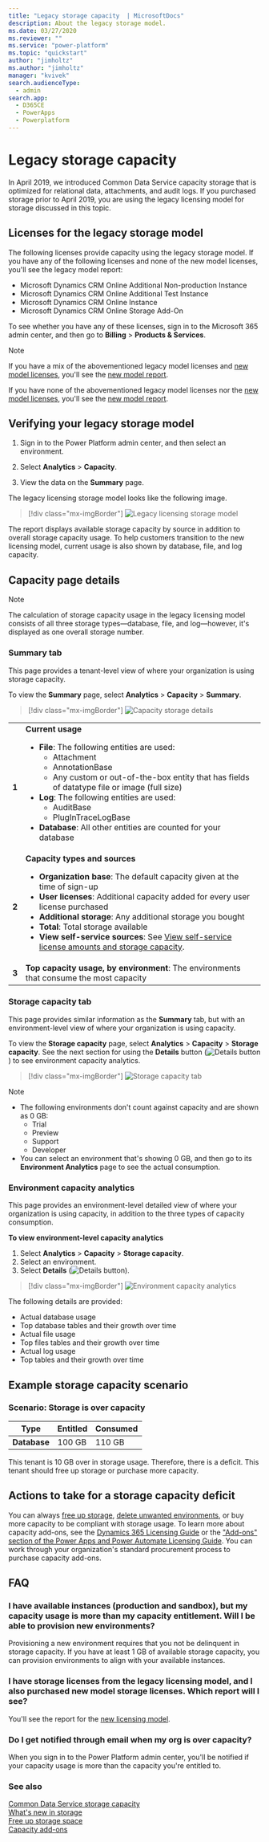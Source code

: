 ```yaml
---
title: "Legacy storage capacity  | MicrosoftDocs"
description: About the legacy storage model.
ms.date: 03/27/2020
ms.reviewer: ""
ms.service: "power-platform"
ms.topic: "quickstart"
author: "jimholtz"
ms.author: "jimholtz"
manager: "kvivek"
search.audienceType: 
  - admin
search.app: 
  - D365CE
  - PowerApps
  - Powerplatform
---
```

# Legacy storage capacity

In April 2019, we introduced Common Data Service capacity storage that is optimized for relational data, attachments, and audit logs. If you purchased storage prior to April 2019, you are using the legacy licensing model for storage discussed in this topic.

## Licenses for the legacy storage model

The following licenses provide capacity using the legacy storage model. If you have any of the following licenses and none of the new model licenses<!--Edit okay? It didn't seem accurate just to say "if you have any of the following licenses..."-->, you'll see the legacy model report: 

- Microsoft Dynamics CRM Online Additional Non-production Instance 
- Microsoft Dynamics CRM Online Additional Test Instance 
- Microsoft Dynamics CRM Online Instance 
- Microsoft Dynamics CRM Online Storage Add-On 

To see whether you have any of these licenses, sign in to the Microsoft 365 admin center, and then go to **Billing** > **Products & Services**.

> [!NOTE]
> If you have a mix of the abovementioned legacy model licenses and [new model licenses](capacity-storage.md#licenses-for-the-new-storage-model), you'll see the [new model report](capacity-storage.md).
> 
> If you have none of the abovementioned legacy model licenses nor the [new model licenses](capacity-storage.md#licenses-for-the-new-storage-model), you'll see the [new model report](capacity-storage.md).

## Verifying your legacy storage model

1. Sign in to the Power Platform admin center, and then select an environment. 

2. Select **Analytics** > **Capacity**.

3. View the data on the **Summary** page.

The legacy licensing storage model looks like the following image.

> [!div class="mx-imgBorder"] 
> ![Legacy licensing storage model](media/capacity-old-license-model.png "Legacy licensing storage model")

The report displays available storage capacity by source in addition to overall storage capacity usage. To help customers transition to the new licensing model, current usage is also shown by database, file, and log capacity.

## Capacity page details

> [!NOTE]
> The calculation of storage capacity usage in the legacy licensing model consists of all three storage types&mdash;database, file, and log&mdash;however, it's displayed as one overall storage number.

### Summary tab

This page provides a tenant-level view of where your organization is using storage capacity.

To view the **Summary** page, select **Analytics** > **Capacity** > **Summary**.<!--In the table below the image, the text doesn't match UI strings. Is that okay? (Please see capacity-storage.md for details.) -->

> [!div class="mx-imgBorder"] 
> ![Capacity storage details](media/capacity-old-license-model-explained.png "Capacity storage details")

|  | |
|---------|---------|
|**1**   |**Current usage**  <ul><li>**File**: The following entities are used: <ul><li>Attachment</li><li>AnnotationBase</li><li>Any custom or out-of-the-box entity that has fields of datatype file or image (full size)</li></ul></li><li>**Log**: The following entities are used: <ul><li>AuditBase</li><li>PlugInTraceLogBase</li></ul><li>**Database**: All other entities are counted for your database</li></ul> |
|**2**    |**Capacity types and sources** <ul><li>**Organization base**: The default capacity given at the time of sign-up </li><li>**User licenses**: Additional capacity added for every user license purchased</li><li>**Additional storage**: Any additional storage you bought </li><li>**Total**: Total storage available </li><li>**View self-service sources**: See [View self-service license amounts and storage capacity](view-self-service-capacity.md).</li></ul>      |
|**3**     |**Top capacity usage, by environment**: The environments that consume the most capacity        |

### Storage capacity tab

This page provides similar information as the **Summary** tab, but with an environment-level view of where your organization is using capacity.

To view the **Storage capacity** page, select **Analytics** > **Capacity** > **Storage capacity**. See the next section for using the **Details** button (![Details button](media/storage-data-details-button.png "Details button")) to see environment capacity analytics.

> [!div class="mx-imgBorder"] 
> ![Storage capacity tab](media/capacity-old-license-model-storage-tab.png "Storage capacity tab")


> [!NOTE]
> - The following environments don't count against capacity and are shown as 0 GB:
>   - Trial 
>   - Preview
>   - Support
>   - Developer
> - You can select an environment that's showing 0 GB, and then go to its **Environment Analytics** page to see the actual consumption.

### Environment capacity analytics

This page provides an environment-level detailed view of where your organization is using capacity, in addition to the three types of capacity consumption. 

**To view environment-level capacity analytics**

1. Select **Analytics** > **Capacity** > **Storage capacity**.
2. Select an environment.
3. Select **Details** (![Details button](media/storage-data-details-button.png "Details button")).

> [!div class="mx-imgBorder"] 
> ![Environment capacity analytics](media/capacity-old-license-model-storage-details.png "Environment capacity analytics")

The following details are provided:

- Actual database usage
- Top database tables and their growth over time
- Actual file usage
- Top files tables and their growth over time
- Actual log usage
- Top tables and their growth over time

## Example storage capacity scenario

### Scenario: Storage is over capacity

|Type  |Entitled  |Consumed  |
|---------|---------|---------|
|**Database**     | 100 GB        | 110 GB        |

This tenant is 10 GB over in storage usage. Therefore, there is a deficit. This tenant should free up storage or purchase more capacity.

## Actions to take for a storage capacity deficit

You can always [free up storage](free-storage-space.md), [delete unwanted environments](delete-environment.md), or buy more capacity to be compliant with storage usage. To learn more about capacity add-ons, see the [Dynamics 365 Licensing Guide](https://go.microsoft.com/fwlink/p/?LinkId=866544) or the ["Add-ons" section of the Power Apps and Power Automate Licensing Guide](https://go.microsoft.com/fwlink/?linkid=2085130). You can work through your organization's standard procurement process to purchase capacity add-ons.

## FAQ

### I have available instances (production and sandbox), but my capacity usage is more than my capacity entitlement. Will I be able to provision new environments? 

Provisioning a new environment requires that you not be delinquent in storage capacity. If you have at least 1 GB of available storage capacity, you can provision environments to align with your available instances.

### I have storage licenses from the legacy licensing model, and I also purchased new model storage licenses. Which report will I see?

You'll see the report for the [new licensing model](capacity-storage.md). 

### Do I get notified through email when my org is over capacity?

When you sign in to the Power Platform admin center, you'll be notified if your capacity usage is more than the capacity you're entitled to. 

### See also

[Common Data Service storage capacity](capacity-storage.md) <br />
[What's new in storage](whats-new-storage.md) <br />
[Free up storage space](free-storage-space.md) <br />
[Capacity add-ons](capacity-add-on.md)

